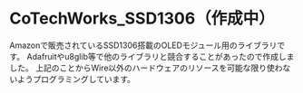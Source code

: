 # CoTechWorks_SSD1306（作成中）
Amazonで販売されているSSD1306搭載のOLEDモジュール用のライブラリです。
Adafruitやu8glib等で他のライブラリと競合することがあったので作成しました。
上記のことからWire以外のハードウェアのリソースを可能な限り使わないようプログラミングしています。
